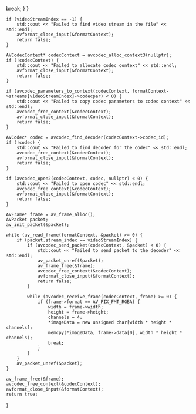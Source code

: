 














































































































































































































































































































































































































































 break;
        }
    }

    if (videoStreamIndex == -1) {
        std::cout << "Failed to find video stream in the file" << std::endl;
        avformat_close_input(&formatContext);
        return false;
    }

    AVCodecContext* codecContext = avcodec_alloc_context3(nullptr);
    if (!codecContext) {
        std::cout << "Failed to allocate codec context" << std::endl;
        avformat_close_input(&formatContext);
        return false;
    }

    if (avcodec_parameters_to_context(codecContext, formatContext->streams[videoStreamIndex]->codecpar) < 0) {
        std::cout << "Failed to copy codec parameters to codec context" << std::endl;
        avcodec_free_context(&codecContext);
        avformat_close_input(&formatContext);
        return false;
    }

    AVCodec* codec = avcodec_find_decoder(codecContext->codec_id);
    if (!codec) {
        std::cout << "Failed to find decoder for the codec" << std::endl;
        avcodec_free_context(&codecContext);
        avformat_close_input(&formatContext);
        return false;
    }

    if (avcodec_open2(codecContext, codec, nullptr) < 0) {
        std::cout << "Failed to open codec" << std::endl;
        avcodec_free_context(&codecContext);
        avformat_close_input(&formatContext);
        return false;
    }

    AVFrame* frame = av_frame_alloc();
    AVPacket packet;
    av_init_packet(&packet);

    while (av_read_frame(formatContext, &packet) >= 0) {
        if (packet.stream_index == videoStreamIndex) {
            if (avcodec_send_packet(codecContext, &packet) < 0) {
                std::cout << "Failed to send packet to the decoder" << std::endl;
                av_packet_unref(&packet);
                av_frame_free(&frame);
                avcodec_free_context(&codecContext);
                avformat_close_input(&formatContext);
                return false;
            }

            while (avcodec_receive_frame(codecContext, frame) >= 0) {
                if (frame->format == AV_PIX_FMT_RGBA) {
                    width = frame->width;
                    height = frame->height;
                    channels = 4;
                    *imageData = new unsigned char[width * height * channels];
                    memcpy(*imageData, frame->data[0], width * height * channels);
                    break;
                }
            }
        }
        av_packet_unref(&packet);
    }

    av_frame_free(&frame);
    avcodec_free_context(&codecContext);
    avformat_close_input(&formatContext);
    return true;
}
```
